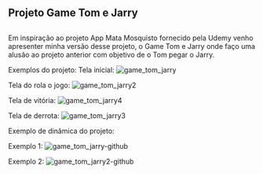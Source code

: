 #### <h2>Projeto Game Tom e Jarry<h2/> ####

<p>Em inspiração ao projeto App Mata Mosquisto fornecido pela Udemy venho apresenter minha versão desse projeto,
o Game Tom e Jarry onde faço uma alusão ao projeto anterior com objetivo de o Tom pegar o Jarry.<p/>

Exemplos do projeto:
Tela inicial:
![game_tom_jarry](https://user-images.githubusercontent.com/89278014/235316725-5db8bcd2-235c-4296-bed7-94da9a072b24.png)

Tela do rola o jogo:
![game_tom_jarry2](https://user-images.githubusercontent.com/89278014/235316778-907eaba2-6dcb-4e01-b03f-4403b9337bb7.png)

Tela de vitória:
![game_tom_jarry4](https://user-images.githubusercontent.com/89278014/235316799-b400858d-ef5f-410b-853b-c205219394f8.png)

Tela de derrota:
![game_tom_jarry3](https://user-images.githubusercontent.com/89278014/235316783-4949bc42-87be-45d3-ae8e-e367a015bab2.png)

Exemplo de dinâmica do projeto:

Exemplo 1:
![game_tom_jarry-github](https://user-images.githubusercontent.com/89278014/235316884-f3f02e4f-8d4b-4655-b4ea-247ce739a468.gif)

Exemplo 2:
![game_tom_jarry2-github](https://user-images.githubusercontent.com/89278014/235317061-47648b5c-a068-49bf-bd28-ff752ab33255.gif)
